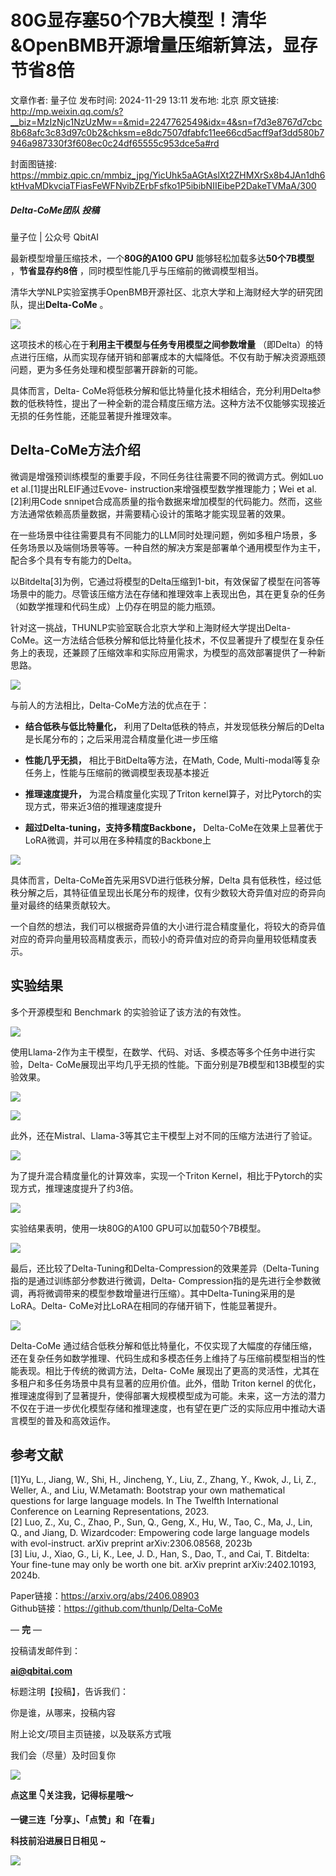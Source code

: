 # 80G显存塞50个7B大模型！清华&OpenBMB开源增量压缩新算法，显存节省8倍

文章作者: 量子位
发布时间: 2024-11-29 13:11
发布地: 北京
原文链接: http://mp.weixin.qq.com/s?__biz=MzIzNjc1NzUzMw==&mid=2247762549&idx=4&sn=f7d3e8767d7cbc8b68afc3c83d97c0b2&chksm=e8dc7507dfabfc11ee66cd5acff9af3dd580b7946a987330f3f608ec0c24df65555c953dce5a#rd

封面图链接: https://mmbiz.qpic.cn/mmbiz_jpg/YicUhk5aAGtAslXt2ZHMXrSx8b4JAn1dh6ktHvaMDkvciaTFiasFeWFNvibZErbFsfko1P5ibibNIIEibeP2DakeTVMaA/300

##### Delta-CoMe团队 投稿  
量子位 | 公众号 QbitAI

最新模型增量压缩技术，一个**80G的A100 GPU** 能够轻松加载多达**50个7B模型** ，**节省显存约8倍**
，同时模型性能几乎与压缩前的微调模型相当。

清华大学NLP实验室携手OpenBMB开源社区、北京大学和上海财经大学的研究团队，提出**Delta-CoMe** 。

![](https://mmbiz.qpic.cn/mmbiz_png/YicUhk5aAGtAslXt2ZHMXrSx8b4JAn1dhazbkJgZ02017jawnOnicXZSy8nE6AHcB7gGhrZDeq1jiaGhcxpPuYAIg/640?wx_fmt=png&from=appmsg)

这项技术的核心在于**利用主干模型与任务专用模型之间参数增量**
（即Delta）的特点进行压缩，从而实现存储开销和部署成本的大幅降低。不仅有助于解决资源瓶颈问题，更为多任务处理和模型部署开辟新的可能。

具体而言，Delta-
CoMe将低秩分解和低比特量化技术相结合，充分利用Delta参数的低秩特性，提出了一种全新的混合精度压缩方法。这种方法不仅能够实现接近无损的任务性能，还能显著提升推理效率。

## Delta-CoMe方法介绍

微调是增强预训练模型的重要手段，不同任务往往需要不同的微调方式。例如Luo et al.[1]提出RLEIF通过Evove-
instruction来增强模型数学推理能力；Wei et al.[2]利用Code
snnipet合成高质量的指令数据来增加模型的代码能力。然而，这些方法通常依赖高质量数据，并需要精心设计的策略才能实现显著的效果。

在一些场景中往往需要具有不同能力的LLM同时处理问题，例如多租户场景，多任务场景以及端侧场景等等。一种自然的解决方案是部署单个通用模型作为主干，配合多个具有专有能力的Delta。

以Bitdelta[3]为例，它通过将模型的Delta压缩到1-bit，有效保留了模型在问答等场景中的能力。尽管该压缩方法在存储和推理效率上表现出色，其在更复杂的任务（如数学推理和代码生成）上仍存在明显的能力瓶颈。

针对这一挑战，THUNLP实验室联合北京大学和上海财经大学提出Delta-
CoMe。这一方法结合低秩分解和低比特量化技术，不仅显著提升了模型在复杂任务上的表现，还兼顾了压缩效率和实际应用需求，为模型的高效部署提供了一种新思路。

![](https://mmbiz.qpic.cn/mmbiz_png/YicUhk5aAGtAslXt2ZHMXrSx8b4JAn1dhX9ia4pgR9ZKOZ7UkyXwibbygaN8GMDlQW1fhianSEvoN92N38AxYF8gaA/640?wx_fmt=png&from=appmsg)

与前人的方法相比，Delta-CoMe方法的优点在于：

  * **结合低秩与低比特量化，** 利用了Delta低秩的特点，并发现低秩分解后的Delta是长尾分布的；之后采用混合精度量化进一步压缩

  * **性能几乎无损，** 相比于BitDelta等方法，在Math, Code, Multi-modal等复杂任务上，性能与压缩前的微调模型表现基本接近

  * **推理速度提升，** 为混合精度量化实现了Triton kernel算子，对比Pytorch的实现方式，带来近3倍的推理速度提升

  * **超过Delta-tuning，支持多精度Backbone，** Delta-CoMe在效果上显著优于LoRA微调，并可以用在多种精度的Backbone上

![](https://mmbiz.qpic.cn/mmbiz_png/YicUhk5aAGtAslXt2ZHMXrSx8b4JAn1dhic7ibD89tVLP375XxFzUghhABOiaCA5H108aGb8LsVLpadJNl5zj7j3oQ/640?wx_fmt=png&from=appmsg)

具体而言，Delta-CoMe首先采用SVD进行低秩分解，Delta
具有低秩性，经过低秩分解之后，其特征值呈现出长尾分布的规律，仅有少数较大奇异值对应的奇异向量对最终的结果贡献较大。

一个自然的想法，我们可以根据奇异值的大小进行混合精度量化，将较大的奇异值对应的奇异向量用较高精度表示，而较小的奇异值对应的奇异向量用较低精度表示。

## 实验结果

多个开源模型和 Benchmark 的实验验证了该方法的有效性。

![](https://mmbiz.qpic.cn/mmbiz_png/YicUhk5aAGtAslXt2ZHMXrSx8b4JAn1dh0fw3RvCTtPb9DeFl8Nialz8wnIxu6sgFtCkSgxQt6mHDQdDV379sNPA/640?wx_fmt=png&from=appmsg)

使用Llama-2作为主干模型，在数学、代码、对话、多模态等多个任务中进行实验，Delta-
CoMe展现出平均几乎无损的性能。下面分别是7B模型和13B模型的实验效果。

![](https://mmbiz.qpic.cn/mmbiz_png/YicUhk5aAGtAslXt2ZHMXrSx8b4JAn1dhFJPGhkWV366tfZwT7oIYsaDAxQ6ff7QANNnxhHztYhN8JHg3wg0tOA/640?wx_fmt=png&from=appmsg)

![](https://mmbiz.qpic.cn/mmbiz_png/YicUhk5aAGtAslXt2ZHMXrSx8b4JAn1dhVddRgHVlHWumxaol9zkW6Hic8ozBFWPpjBzOQBJkjrOM6ge5IgiaC7QQ/640?wx_fmt=png&from=appmsg)

此外，还在Mistral、Llama-3等其它主干模型上对不同的压缩方法进行了验证。

![](https://mmbiz.qpic.cn/mmbiz_png/YicUhk5aAGtAslXt2ZHMXrSx8b4JAn1dhDJDGayJv9W7fzBlheGY0VntSfcXbIE7icvNWzrotK9rlMEGdic3D15sw/640?wx_fmt=png&from=appmsg)

为了提升混合精度量化的计算效率，实现一个Triton Kernel，相比于Pytorch的实现方式，推理速度提升了约3倍。

![](https://mmbiz.qpic.cn/mmbiz_png/YicUhk5aAGtAslXt2ZHMXrSx8b4JAn1dhcNuiagib6TjBlTFq3j1p4akWNiaJFlVIWMCRJVE6ngeiaiccTkCZZtC3zbg/640?wx_fmt=png&from=appmsg)

实验结果表明，使用一块80G的A100 GPU可以加载50个7B模型。

![](https://mmbiz.qpic.cn/mmbiz_png/YicUhk5aAGtAslXt2ZHMXrSx8b4JAn1dhdLXEJeu0DKX0UUF6nUwlwy6YkicJ8UUTrYy7X7JCnIYVtagSEF5IXgw/640?wx_fmt=png&from=appmsg)

最后，还比较了Delta-Tuning和Delta-Compression的效果差异（Delta-Tuning指的是通过训练部分参数进行微调，Delta-
Compression指的是先进行全参数微调，再将微调带来的模型参数增量进行压缩）。其中Delta-Tuning采用的是LoRA。Delta-
CoMe对比LoRA在相同的存储开销下，性能显著提升。

![](https://mmbiz.qpic.cn/mmbiz_png/YicUhk5aAGtAslXt2ZHMXrSx8b4JAn1dhb1kkUwLxh8jZDFktNeUtKibfHUKsl9ibzVycl7vp2o3UbZtMCh7BOnow/640?wx_fmt=png&from=appmsg)

Delta-CoMe
通过结合低秩分解和低比特量化，不仅实现了大幅度的存储压缩，还在复杂任务如数学推理、代码生成和多模态任务上维持了与压缩前模型相当的性能表现。相比于传统的微调方法，Delta-
CoMe 展现出了更高的灵活性，尤其在多租户和多任务场景中具有显著的应用价值。此外，借助 Triton kernel
的优化，推理速度得到了显著提升，使得部署大规模模型成为可能。未来，这一方法的潜力不仅在于进一步优化模型存储和推理速度，也有望在更广泛的实际应用中推动大语言模型的普及和高效运作。

## 参考文献

[1]Yu, L., Jiang, W., Shi, H., Jincheng, Y., Liu, Z., Zhang, Y., Kwok, J., Li,
Z., Weller, A., and Liu, W.Metamath: Bootstrap your own mathematical questions
for large language models. In The Twelfth International Conference on Learning
Representations, 2023.  
[2] Luo, Z., Xu, C., Zhao, P., Sun, Q., Geng, X., Hu, W., Tao, C., Ma, J.,
Lin, Q., and Jiang, D. Wizardcoder: Empowering code large language models with
evol-instruct. arXiv preprint arXiv:2306.08568, 2023b  
[3] Liu, J., Xiao, G., Li, K., Lee, J. D., Han, S., Dao, T., and Cai, T.
Bitdelta: Your fine-tune may only be worth one bit. arXiv preprint
arXiv:2402.10193, 2024b.

Paper链接：https://arxiv.org/abs/2406.08903  
Github链接：https://github.com/thunlp/Delta-CoMe

— **完** —

  

投稿请发邮件到：

**ai@qbitai.com**

标题注明【投稿】，告诉我们：

你是谁，从哪来，投稿内容‍

附上论文/项目主页链接，以及联系方式哦

我们会（尽量）及时回复你

![](https://mmbiz.qpic.cn/mmbiz_gif/YicUhk5aAGtC5nGy7YMGhQ0ZJeyibWyL0KVCtiaLEPMyd4Bszuo0bFIOxZOvdmqdxnOosYXyu5aI7MXpyUrUWfz6g/640?wx_fmt=gif&tp=webp&wxfrom=5&wx_lazy=1)

  

**点这里 👇关注我，记得标星哦～**

**一键三连「分享」、「点赞」和「在看」**

**科技前沿进展日日相见 ~**

![](https://mmbiz.qpic.cn/mmbiz_svg/g9RQicMD01M0tYoRQT2cMQRmPS5ZDyrrfzeksiay90KaDzlGBH61icqHxmgFKfvfXtVuwTHV740CDLAaXU1LIfZyoJEpYKcRIiaE/640?wx_fmt=svg&tp=webp&wxfrom=5&wx_lazy=1&wx_co=1)

